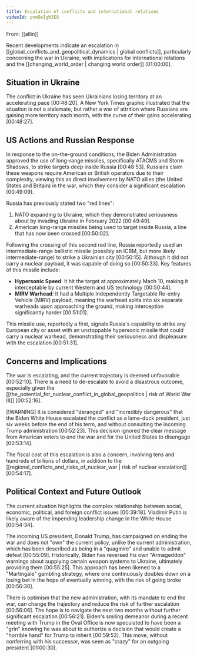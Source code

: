 ```yaml
---
title: Escalation of conflicts and international relations
videoId: pnmDeIgW3EQ
---
```


From: [[allin]] <br/> 

Recent developments indicate an escalation in [[global_conflicts_and_geopolitical_dynamics | global conflicts]], particularly concerning the war in Ukraine, with implications for international relations and the [[changing_world_order | changing world order]] <a class="yt-timestamp" data-t="01:00:00">[01:00:00]</a>.

## Situation in Ukraine
The conflict in Ukraine has seen Ukrainians losing territory at an accelerating pace <a class="yt-timestamp" data-t="00:48:20">[00:48:20]</a>. A New York Times graphic illustrated that the situation is not a stalemate, but rather a war of attrition where Russians are gaining more territory each month, with the curve of their gains accelerating <a class="yt-timestamp" data-t="00:48:27">[00:48:27]</a>.

## US Actions and Russian Response
In response to the on-the-ground conditions, the Biden Administration approved the use of long-range missiles, specifically ATACMS and Storm Shadows, to strike targets deep inside Russia <a class="yt-timestamp" data-t="00:48:53">[00:48:53]</a>. Russians claim these weapons require American or British operators due to their complexity, viewing this as direct involvement by NATO allies (the United States and Britain) in the war, which they consider a significant escalation <a class="yt-timestamp" data-t="00:49:09">[00:49:09]</a>.

Russia has previously stated two "red lines":
1.  NATO expanding to Ukraine, which they demonstrated seriousness about by invading Ukraine in February 2022 <a class="yt-timestamp" data-t="00:49:49">[00:49:49]</a>.
2.  American long-range missiles being used to target inside Russia, a line that has now been crossed <a class="yt-timestamp" data-t="00:50:02">[00:50:02]</a>.

Following the crossing of this second red line, Russia reportedly used an intermediate-range ballistic missile (possibly an ICBM, but more likely intermediate-range) to strike a Ukrainian city <a class="yt-timestamp" data-t="00:50:15">[00:50:15]</a>. Although it did not carry a nuclear payload, it was capable of doing so <a class="yt-timestamp" data-t="00:50:33">[00:50:33]</a>. Key features of this missile include:
*   **Hypersonic Speed**: It hit the target at approximately Mach 10, making it interceptable by current Western and US technology <a class="yt-timestamp" data-t="00:50:44">[00:50:44]</a>.
*   **MIRV Warhead**: It had a Multiple Independently Targetable Re-entry Vehicle (MIRV) payload, meaning the warhead splits into six separate warheads upon approaching the ground, making interception significantly harder <a class="yt-timestamp" data-t="00:51:01">[00:51:01]</a>.

This missile use, reportedly a first, signals Russia's capability to strike any European city or asset with an unstoppable hypersonic missile that could carry a nuclear warhead, demonstrating their seriousness and displeasure with the escalation <a class="yt-timestamp" data-t="00:51:31">[00:51:31]</a>.

## Concerns and Implications
The war is escalating, and the current trajectory is deemed unfavorable <a class="yt-timestamp" data-t="00:52:10">[00:52:10]</a>. There is a need to de-escalate to avoid a disastrous outcome, especially given the [[the_potential_for_nuclear_conflict_in_global_geopolitics | risk of World War III]] <a class="yt-timestamp" data-t="00:52:16">[00:52:16]</a>.

[!WARNING]
It is considered "deranged" and "incredibly dangerous" that the Biden White House escalated the conflict as a lame-duck president, just six weeks before the end of his term, and without consulting the incoming Trump administration <a class="yt-timestamp" data-t="00:52:23">[00:52:23]</a>. This decision ignored the clear message from American voters to end the war and for the United States to disengage <a class="yt-timestamp" data-t="00:53:14">[00:53:14]</a>.

The fiscal cost of this escalation is also a concern, involving tens and hundreds of billions of dollars, in addition to the [[regional_conflicts_and_risks_of_nuclear_war | risk of nuclear escalation]] <a class="yt-timestamp" data-t="00:54:17">[00:54:17]</a>.

## Political Context and Future Outlook
The current situation highlights the complex relationship between social, economic, political, and foreign conflict issues <a class="yt-timestamp" data-t="00:39:18">[00:39:18]</a>. Vladimir Putin is likely aware of the impending leadership change in the White House <a class="yt-timestamp" data-t="00:54:34">[00:54:34]</a>.

The incoming US president, Donald Trump, has campaigned on ending the war and does not "own" the current policy, unlike the current administration, which has been described as being in a "quagmire" and unable to admit defeat <a class="yt-timestamp" data-t="00:55:09">[00:55:09]</a>. Historically, Biden has reversed his own "Armageddon" warnings about supplying certain weapon systems to Ukraine, ultimately providing them <a class="yt-timestamp" data-t="00:55:25">[00:55:25]</a>. This approach has been likened to a "Martingale" gambling strategy, where one continuously doubles down on a losing bet in the hope of eventually winning, with the risk of going broke <a class="yt-timestamp" data-t="00:56:30">[00:56:30]</a>.

There is optimism that the new administration, with its mandate to end the war, can change the trajectory and reduce the risk of further escalation <a class="yt-timestamp" data-t="00:56:06">[00:56:06]</a>. The hope is to navigate the next two months without further significant escalation <a class="yt-timestamp" data-t="00:56:21">[00:56:21]</a>. Biden's smiling demeanor during a recent meeting with Trump in the Oval Office is now speculated to have been a "grin" knowing he was about to authorize a decision that would create a "horrible hand" for Trump to inherit <a class="yt-timestamp" data-t="00:59:53">[00:59:53]</a>. This move, without conferring with his successor, was seen as "crazy" for an outgoing president <a class="yt-timestamp" data-t="01:00:30">[01:00:30]</a>.